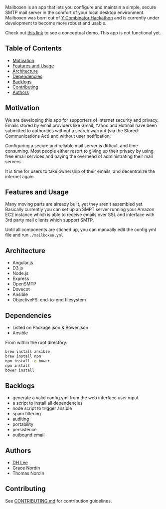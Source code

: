 Mailboxen is an app that lets you configure and maintain a simple, secure SMTP mail server in the comfort of your local desktop environment. Mailboxen was born out of [Y Combinator Hackathon](http://ychacks.challengepost.com/) and is currently under development to become more robust and usable.

Check out [this link](http://mailboxen.herokuapp.com/) to see a conceptual demo. This app is not functional yet.

## Table of Contents
* [Motivation](#motivation)
* [Features and Usage](#features-and-usage)
* [Architecture](#architecture)
* [Dependencies](#dependencies)
* [Backlogs](#backlogs)
* [Contributing](#contributing)
* [Authors](#authors)

## Motivation
We are developing this app for supporters of internet security and privacy. Emails stored by email providers like Gmail, Yahoo and Hotmail have been submitted to authorities without a search warrant (via the Stored Communications Act) and without user notification.

Configuring a secure and reliable mail server is difficult and time consuming. Most people either resort to giving up their privacy by using free email services and paying the overhead of administrating their mail servers.

It is time for users to take ownership of their emails, and decentralize the internet again.

## Features and Usage
Many moving parts are already built, yet they aren't assembled yet. Basically currently you can set up an SMPT server running your Amazon EC2 instance which is able to receive emails over SSL and interface with 3rd party mail clients which support SMTP.

Until all components are stiched up, you can manually edit the config.yml file and run `./mailboxen.yml`

## Architecture
* Angular.js
* D3.js
* Node.js
* Express
* OpenSMTP
* Dovecot
* Ansible
* ObjectiveFS: end-to-end filesystem

## Dependencies
- Listed on Package.json & Bower.json
- Ansible

From within the root directory:
```sh
brew install ansible
brew install npm
npm install -g bower
npm install
bower install
```

## Backlogs
- generate a valid config.yml from the web interface user input
- a script to install all dependencies
- node script to trigger ansible
- spam filtering
- auditing
- portability
- persistence
- outbound email

## Authors
* [DH Lee](http://github.com/dhfromkorea)
* Grace Nordin
* Thomas Nordin

## Contributing
See [CONTRIBUTING.md](CONTRIBUTING.md) for contribution guidelines.
